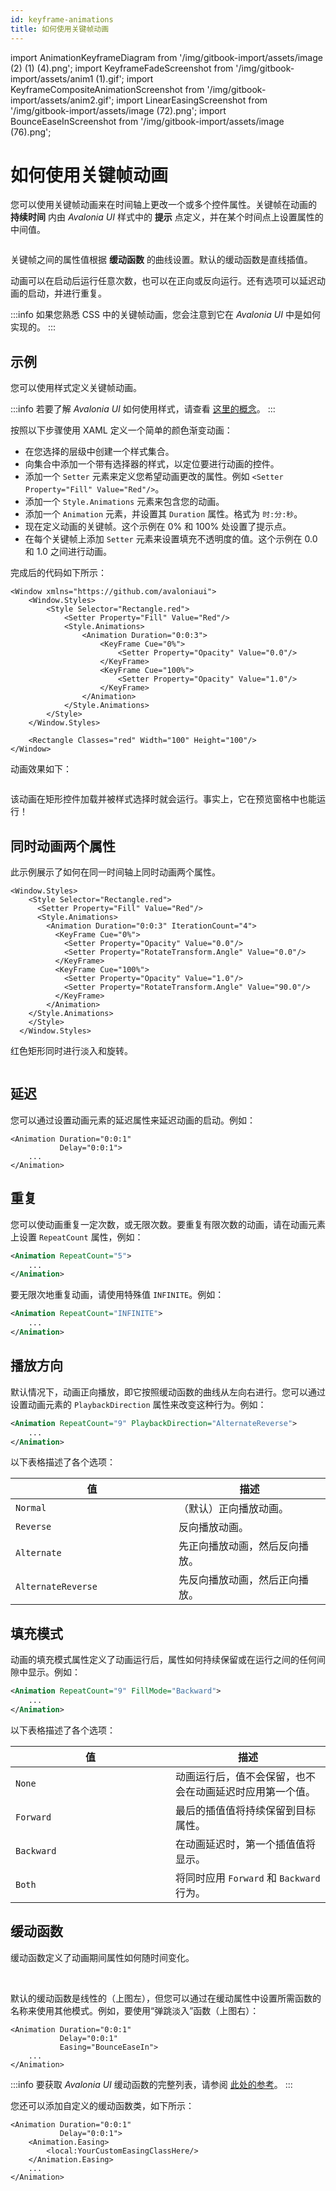 ```yaml
---
id: keyframe-animations
title: 如何使用关键帧动画
---
```


import AnimationKeyframeDiagram from '/img/gitbook-import/assets/image (2) (1) (4).png';
import KeyframeFadeScreenshot from '/img/gitbook-import/assets/anim1 (1).gif';
import KeyframeCompositeAnimationScreenshot from '/img/gitbook-import/assets/anim2.gif';
import LinearEasingScreenshot from '/img/gitbook-import/assets/image (72).png';
import BounceEaseInScreenshot from '/img/gitbook-import/assets/image (76).png';

# 如何使用关键帧动画

您可以使用关键帧动画来在时间轴上更改一个或多个控件属性。关键帧在动画的 **持续时间** 内由 _Avalonia UI_ 样式中的 **提示** 点定义，并在某个时间点上设置属性的中间值。

<img src={AnimationKeyframeDiagram} alt=""/>

关键帧之间的属性值根据 **缓动函数** 的曲线设置。默认的缓动函数是直线插值。

动画可以在启动后运行任意次数，也可以在正向或反向运行。还有选项可以延迟动画的启动，并进行重复。

:::info
如果您熟悉 CSS 中的关键帧动画，您会注意到它在 _Avalonia UI_ 中是如何实现的。
:::

## 示例

您可以使用样式定义关键帧动画。

:::info
若要了解 _Avalonia UI_ 如何使用样式，请查看 [这里的概念](../../basics/user-interface/styling)。
:::

按照以下步骤使用 XAML 定义一个简单的颜色渐变动画：

-  在您选择的层级中创建一个样式集合。
-  向集合中添加一个带有选择器的样式，以定位要进行动画的控件。
-  添加一个 `Setter` 元素来定义您希望动画更改的属性。例如 `<Setter Property="Fill" Value="Red"/>`。
-  添加一个 `Style.Animations` 元素来包含您的动画。
-  添加一个 `Animation` 元素，并设置其 `Duration` 属性。格式为 `时:分:秒`。
-  现在定义动画的关键帧。这个示例在 0% 和 100% 处设置了提示点。
-  在每个关键帧上添加 `Setter` 元素来设置填充不透明度的值。这个示例在 0.0 和 1.0 之间进行动画。

完成后的代码如下所示：

```
<Window xmlns="https://github.com/avaloniaui">
    <Window.Styles>
        <Style Selector="Rectangle.red">
            <Setter Property="Fill" Value="Red"/>
            <Style.Animations>
                <Animation Duration="0:0:3"> 
                    <KeyFrame Cue="0%">
                        <Setter Property="Opacity" Value="0.0"/>
                    </KeyFrame>
                    <KeyFrame Cue="100%">
                        <Setter Property="Opacity" Value="1.0"/>
                    </KeyFrame>
                </Animation>
            </Style.Animations>
        </Style>
    </Window.Styles>

    <Rectangle Classes="red" Width="100" Height="100"/>
</Window>
```

动画效果如下：

<img src={KeyframeFadeScreenshot} alt=""/>

该动画在矩形控件加载并被样式选择时就会运行。事实上，它在预览窗格中也能运行！

## 同时动画两个属性

此示例展示了如何在同一时间轴上同时动画两个属性。

```markup
<Window.Styles>
    <Style Selector="Rectangle.red">
      <Setter Property="Fill" Value="Red"/>
      <Style.Animations>
        <Animation Duration="0:0:3" IterationCount="4">
          <KeyFrame Cue="0%">
            <Setter Property="Opacity" Value="0.0"/>
            <Setter Property="RotateTransform.Angle" Value="0.0"/>
          </KeyFrame>
          <KeyFrame Cue="100%"> 
            <Setter Property="Opacity" Value="1.0"/>
            <Setter Property="RotateTransform.Angle" Value="90.0"/>
          </KeyFrame>
        </Animation> 
    </Style.Animations>
    </Style>
  </Window.Styles>
```

红色矩形同时进行淡入和旋转。

<img src={KeyframeCompositeAnimationScreenshot} alt=""/>

## 延迟

您可以通过设置动画元素的延迟属性来延迟动画的启动。例如：

```markup
<Animation Duration="0:0:1"
           Delay="0:0:1"> 
    ...
</Animation>
```

## 重复

您可以使动画重复一定次数，或无限次数。要重复有限次数的动画，请在动画元素上设置 `RepeatCount` 属性，例如：

```xml
<Animation RepeatCount="5">
    ...
</Animation>
```

要无限次地重复动画，请使用特殊值 `INFINITE`。例如：

```xml
<Animation RepeatCount="INFINITE">
    ...
</Animation>
```

## 播放方向

默认情况下，动画正向播放，即它按照缓动函数的曲线从左向右进行。您可以通过设置动画元素的 `PlaybackDirection` 属性来改变这种行为。例如：

```xml
<Animation RepeatCount="9" PlaybackDirection="AlternateReverse">
    ...
</Animation>
```

以下表格描述了各个选项：

<table><thead><tr><th width="245">值</th><th>描述</th></tr></thead><tbody><tr><td><code>Normal</code></td><td>（默认）正向播放动画。</td></tr><tr><td><code>Reverse</code></td><td>反向播放动画。</td></tr><tr><td><code>Alternate</code></td><td>先正向播放动画，然后反向播放。</td></tr><tr><td><code>AlternateReverse</code></td><td>先反向播放动画，然后正向播放。</td></tr></tbody></table>

## 填充模式

动画的填充模式属性定义了动画运行后，属性如何持续保留或在运行之间的任何间隙中显示。例如：

```xml
<Animation RepeatCount="9" FillMode="Backward">
    ...
</Animation>
```

以下表格描述了各个选项：

<table><thead><tr><th width="240">值</th><th>描述</th></tr></thead><tbody><tr><td><code>None</code></td><td>动画运行后，值不会保留，也不会在动画延迟时应用第一个值。</td></tr><tr><td><code>Forward</code></td><td>最后的插值值将持续保留到目标属性。</td></tr><tr><td><code>Backward</code></td><td>在动画延迟时，第一个插值值将显示。</td></tr><tr><td><code>Both</code></td><td>将同时应用 <code>Forward</code> 和 <code>Backward</code> 行为。</td></tr></tbody></table>

## 缓动函数

缓动函数定义了动画期间属性如何随时间变化。

<div>

<img src={LinearEasingScreenshot} alt=""/>

<img src={BounceEaseInScreenshot} alt=""/>

</div>

默认的缓动函数是线性的（上图左），但您可以通过在缓动属性中设置所需函数的名称来使用其他模式。例如，要使用“弹跳淡入”函数（上图右）：

```markup
<Animation Duration="0:0:1"
           Delay="0:0:1"
           Easing="BounceEaseIn"> 
    ...
</Animation>
```

:::info
要获取 _Avalonia UI_ 缓动函数的完整列表，请参阅 [此处的参考](../../reference/animation-settings.md)。
:::

您还可以添加自定义的缓动函数类，如下所示：

```markup
<Animation Duration="0:0:1"
           Delay="0:0:1">
    <Animation.Easing>
        <local:YourCustomEasingClassHere/>
    </Animation.Easing> 
    ...
</Animation>
```

